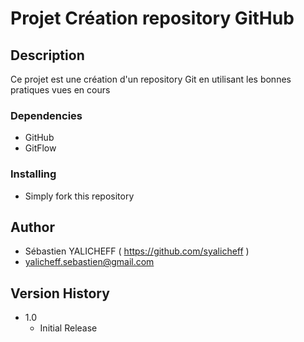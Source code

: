 # Projet Création repository GitHub
## Description
Ce projet est une création d'un repository Git en utilisant les bonnes pratiques vues en cours 

### Dependencies

* GitHub
* GitFlow

### Installing

* Simply fork this repository


## Author

* Sébastien YALICHEFF  ( https://github.com/syalicheff )
* yalicheff.sebastien@gmail.com

## Version History

* 1.0
    * Initial Release
